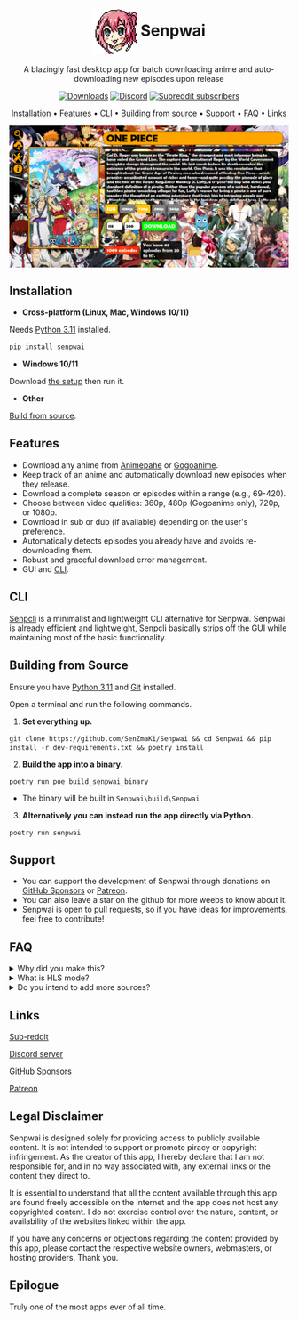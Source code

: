 <h1 align="center">
<img align="center" height="80px" width="80px" src="https://raw.githubusercontent.com/SenZmaKi/Senpwai/master/.github/images/senpwai-icon.png" alt="senpwai-icon"> Senpwai</h1>
<p align="center">
A blazingly fast desktop app for batch downloading anime and auto-downloading new episodes upon release
</p>

<p align="center">
 <a href="https://github.com/SenZmaKi/Senpwai/releases"><img  height="30px" src="https://img.shields.io/github/downloads/SenZmaKi/Senpwai/total" alt="Downloads"></a>
 <a href="https://discord.gg/invite/e9UxkuyDX2" target="_blank"><img height="30px" alt="Discord" src="https://img.shields.io/discord/1131981618777702540?label=Discord&logo=discord" alt="Discord-icon"></a>
 <a href="https://www.reddit.com/r/Senpwai" target="_blank"><img height="30px" alt="Subreddit subscribers" src="https://img.shields.io/reddit/subreddit-subscribers/senpwai?label=Reddit&logo=reddit" alt="Reddit-icon"</a>
</p>
<p align="center">
  <a href="#installation">Installation</a> •
  <a href="#features">Features</a> •
  <a href="#cli">CLI</a> •
  <a href="#building-from-source">Building from source</a> •
  <a href="#support">Support</a> •
  <a href="#faq">FAQ</a> •
  <a href="#links">Links</a>
</p>

<img align="center" src="https://raw.githubusercontent.com/SenZmaKi/Senpwai/master/.github/images/one-piece.png" alt="one-piece-screenshot">

## Installation
- **Cross-platform (Linux, Mac, Windows 10/11)**

Needs [Python 3.11](https://www.python.org/downloads/release/python-3111) installed.
```bash
pip install senpwai
```
- **Windows 10/11**

Download [the setup](https://github.com/SenZmaKi/Senpwai/releases/latest/download/Senpwai-setup.exe) then run it.

- **Other**

[Build from source](#building-from-source).

## Features

- Download any anime from [Animepahe](https://animepahe.ru) or [Gogoanime](https://anitaku.to).
- Keep track of an anime and automatically download new episodes when they release.
- Download a complete season or episodes within a range (e.g., 69-420).
- Choose between video qualities: 360p, 480p (Gogoanime only), 720p, or 1080p.
- Download in sub or dub (if available) depending on the user's preference.
- Automatically detects episodes you already have and avoids re-downloading them.
- Robust and graceful download error management.
- GUI and [CLI](docs/senpcli-guide.md).

## CLI

[Senpcli](docs/senpcli-guide.md) is a minimalist and lightweight CLI alternative for Senpwai. Senpwai is already efficient and lightweight, Senpcli basically strips off the GUI while maintaining most of the basic functionality.

## Building from Source

Ensure you have [Python 3.11](https://www.python.org/downloads/release/python-3111) and [Git](https://github.com/git-guides/install-git) installed.

Open a terminal and run the following commands.

1. **Set everything up.**

```
git clone https://github.com/SenZmaKi/Senpwai && cd Senpwai && pip install -r dev-requirements.txt && poetry install
```


2. **Build the app into a binary.**

```
poetry run poe build_senpwai_binary
```

- The binary will be built in `Senpwai\build\Senpwai`

3. **Alternatively you can instead run the app directly via Python.**

```
poetry run senpwai
```

## Support

- You can support the development of Senpwai through donations on [GitHub Sponsors](https://github.com/sponsors/SenZmaKi) or [Patreon](https://patreon.com/Senpwai).
- You can also leave a star on the github for more weebs to know about it.
- Senpwai is open to pull requests, so if you have ideas for improvements, feel free to contribute!

## FAQ

<details> <summary> Why did you make this? </summary>
I couldn't afford wifi so I used my college wifi to download anime after class but batch downloading from streaming sites is a pain in the ass,
you have to click billions of links just to download one episode, so I made Senpwai to help me and possibly others that face a similar problem.
</details>

<details> <summary> What is HLS mode? </summary>
 
HLS mode attempts to fix the unstability of Gogoanime normal mode. 
In HLS mode Gogoanime downloads are guaranteed to work, though with a few downsides:

- Requires [FFmpeg](https://www.hostinger.com/tutorials/how-to-install-ffmpeg) to be installed, though Senpwai can attempt to automatically install it for you.
- No download size indication but Senpwai will estimate the total download size after the first download.

</details>

<details> <summary> Do you intend to add more sources? </summary>

One person can only do so much, I only plan on adding another source if something ever happens to Animepahe or Gogoanime.
More sources means more writing more code which in turn means fixing more bugs.

</details>

## Links

[Sub-reddit](https://reddit.com/r/Senpwai)

[Discord server](https://discord.com/invite/e9UxkuyDX2)

[GitHub Sponsors](https://github.com/sponsors/SenZmaKi)

[Patreon](https://patreon.com/Senpwai)

## Legal Disclaimer

Senpwai is designed solely for providing access to publicly available content. It is not intended to support or promote piracy or copyright infringement. As the creator of this app, I hereby declare that I am not responsible for, and in no way associated with, any external links or the content they direct to.

It is essential to understand that all the content available through this app are found freely accessible on the internet and the app does not host any copyrighted content. I do not exercise control over the nature, content, or availability of the websites linked within the app.

If you have any concerns or objections regarding the content provided by this app, please contact the respective website owners, webmasters, or hosting providers. Thank you.

## Epilogue

Truly one of the most apps ever of all time.
